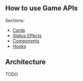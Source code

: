## How to use Game APIs

Sections:
- [Cards](./cards.md)
- [Status Effects](./status-effects.md)
- [Components](./components.md)
- [Hooks](./hooks.md)

## Architecture

TODO

